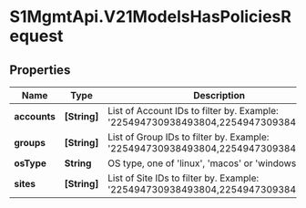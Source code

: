 # S1MgmtApi.V21ModelsHasPoliciesRequest

## Properties
Name | Type | Description | Notes
------------ | ------------- | ------------- | -------------
**accounts** | **[String]** | List of Account IDs to filter by. Example: '225494730938493804,225494730938493915'. | [optional] 
**groups** | **[String]** | List of Group IDs to filter by. Example: '225494730938493804,225494730938493915'. | [optional] 
**osType** | **String** | OS type, one of 'linux', 'macos' or 'windows' | [optional] 
**sites** | **[String]** | List of Site IDs to filter by. Example: '225494730938493804,225494730938493915'. | [optional] 



